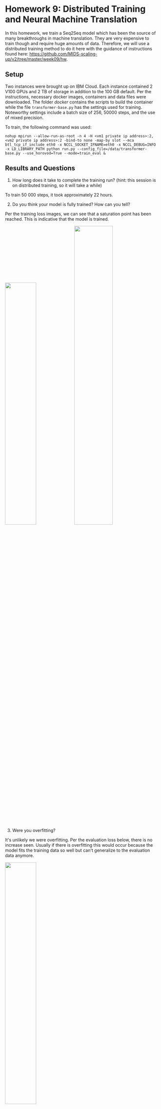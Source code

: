 # Homework 9: Distributed Training and Neural Machine Translation

In this homework, we train a Seq2Seq model which has been the source of many breakthroughs in machine translation. They are very expensive to train though and require huge amounts of data. Therefore, we will use a distributed training method to do it here with the guidance of instructions found here: https://github.com/MIDS-scaling-up/v2/tree/master/week09/hw.

## Setup

Two instances were brought up on IBM Cloud. Each instance contained 2 V100 GPUs and 2 TB of storage in addition to the 100 GB default. Per the instructions, necessary docker images, containers and data files were downloaded. The folder _docker_ contains the scripts to build the  container while the file `transformer-base.py` has the settings used for training. Noteworthy settings include a batch size of 256, 50000 steps, and the use of mixed precision.

To train, the following command was used:

`nohup mpirun --allow-run-as-root -n 4 -H <vm1 private ip address>:2,<vm2 private ip address>:2 -bind-to none -map-by slot --mca btl_tcp_if_include eth0 -x NCCL_SOCKET_IFNAME=eth0 -x NCCL_DEBUG=INFO -x LD_LIBRARY_PATH python run.py --config_file=/data/transformer-base.py --use_horovod=True --mode=train_eval &`

## Results and Questions

1. How long does it take to complete the training run? (hint: this session is on distributed training, so it will take a while)

To train 50 000 steps, it took approximately 22 hours.

2. Do you think your model is fully trained? How can you tell?

Per the training loss images, we can see that a saturation point has been reached. This is indicative that the model is trained.

<img src="images/training_loss1.JPG" width="45%" height="45%"><img src="images/gradient_norm1.JPG" width="50%" height="50%">

3. Were you overfitting?

It's unlikely we were overfitting. Per the evaluation loss below, there is no increase seen. Usually if there is overfitting this would occur because the model fits the training data so well but can't generalize to the evaluation data anymore. 

<img src="images/eval_loss1.JPG" width="45%" height="45%">

4. Were your GPUs fully utilized?

Yes, according to the below, all 4 GPUs seem to be fully used during the training process.

<img src="images/nvidia-smi_a.JPG" width="45%" height="45%"><img src="images/nvidia-smi_b.JPG" width="45%" height="45%">

5. Did you monitor network traffic (hint: apt install nmon ) ? Was network the bottleneck?

Yes, the network traffic was monitored on both instances and the network was not a bottleneck for me in this case. As below, the instances were set to have a transfer rate of 1000Mbps. In the images below, we can see that network transfer rates were usually around 200-250Mbps. Therefore, data would have been flowing back and forth very freely. 

<img src="images/nmon_a.JPG" width="45%" height="45%"><img src="images/nmon_ b.JPG" width="45%" height="45%">
<img src="images/instance.JPG" width="45%" height="45%">

6. Take a look at the plot of the learning rate and then check the config file. Can you explan this setting?

From the below, it appears that the learning rate increases linearly at the beginning and then decreases slowly afterwards. This method appears to be partially based on https://arxiv.org/pdf/1706.03762.pdf, the famous `Attention is All you Need` paper. Here they specified they ramped up the learning rate for the first 4000 (8000 in our case) warmup_steps training steps, then decreased it proportionally to the inverse square root of the step number. In a way, treating the learning rate as an adaptable hyperparameter like this is smart because, one would expect the model to be terrible at first so it would be beneficial to zig-zag across the feature space as much as possible towards a minima. As the training proceeds and more data is observed, we want to calm the algorithm and allow it to make better decisions in the feature space as forward and back propagates. Note that there are also other concepts like momentum which help in picking ideal directions in the feature space to converge on. 

<img src="images/learning_rate1.JPG" width="45%" height="45%">

7. How big was your training set (mb)? How many training lines did it contain?

As below, the deutch dataset is about 710MB whereas the english one is 636MB. Both datasets have 4562102 lines.  

<img src="images/data_memory.JPG" width="45%" height="45%">
<img src="images/data_line_count.JPG" width="45%" height="45%">

8. What are the files that a TF checkpoint is comprised of?

There are several files but the main ones seem to be data, index, and metadata files. There are also losses at different checkpoints, the model, etc. In more detail: the meta file describes the saved graph structure, the index file is an immutable table where each key is a name of a tensor and its value describes the metadata of a tensor, and lastly the datafile contains the tensor and values. 

9. How big is your resulting model checkpoint (mb)?

The model file which again includes data (852267044 b), index (36131 b), and metadata (16360030 b) sums up to be about 868 MB. In the checkpoint folder, there are 5 of these so it is about 4340 MB.

10. Remember the definition of a "step". How long did an average step take?

Step is essentially one gradient update. It's one iteration of a batch being processed. We did 50000 steps in ~22 hours meaning 0.631 steps/second.

11. How does that correlate with the observed network utilization between nodes?

Network should be inversely related to step. The better the network, the more steps that should be able to be processed per unit time. 

## Other observations

1. Bleu Evaluation

It is interesting to note that our BLEU evaluation score did not match exactly with the instructions though we arrive at approximately the same flattening point. With confirmation, it seems that the graphs found in the link instructions were ran on a P100 instead of a V100 and it has been noted before that using different GPUs can lead to different results (https://determined.ai/blog/reproducibility-in-ml/ , https://www.twosigma.com/insights/article/a-workaround-for-non-determinism-in-tensorflow/). The cause in this case could be related to how the two different GPU ingest batches at the start of training. It's noticeable that after the first point, the trend seems to be in line with the instructions.

<img src="images/eval_bleu1.JPG" width="60%" height="60%">

2. Limiting the Network Bandwidth

Limiting the network bandwidth to 10Mbps, we saw changes in the performance of the GPUs where the performance would dip on ocassion from 100% to 70-80%. This is in line with what was discussed previously.

<img src="images/nvidia-smi-limited-bandwith.JPG" width="100%" height="100%">

## Conclusion

Given our results, we seem to have adequate training. The flattening out portions seem to match those seen in the examples. Therefore the model for en-de translation seems to be a good one.
